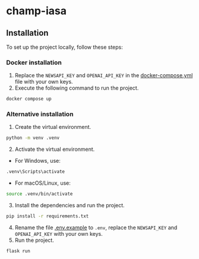 # champ-iasa

## Installation
To set up the project locally, follow these steps:
### Docker installation
1. Replace the `NEWSAPI_KEY` and `OPENAI_API_KEY` in the [docker-compose.yml](docker-compose.yml) file with your own keys.
2. Execute the following command to run the project.
```bash
docker compose up
```
### Alternative installation
1. Create the virtual environment.
```bash
python -m venv .venv
```
2. Activate the virtual environment.
- For Windows, use:
```bash
.venv\Scripts\activate
```
- For macOS/Linux, use:
```bash
source .venv/bin/activate
```
3. Install the dependencies and run the project.
```bash
pip install -r requirements.txt
```
4. Rename the file [.env.example](.env.example) to `.env`, replace the `NEWSAPI_KEY` and `OPENAI_API_KEY` with your own keys.
5. Run the project.
```bash
flask run
```